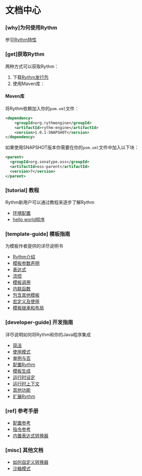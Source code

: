 <h1 data-book="index">文档中心</h1>

### [why]为何使用Rythm

参见[Rythm特性](feature.md)

### [get]获取Rythm

两种方式可以获取Rythm：

1. 下载[Rythm发行包](@_play.configuration.get("dist.url"))
1. 使用Maven库：


#### Maven库

将Rythm依赖加入你的`pom.xml`文件：

```xml
<dependency>
    <groupId>org.rythmengine</groupId>
    <artifactId>rythm-engine</artifactId>
    <version>1.0.1-SNAPSHOT</version>
</dependency>
```
    
如果使用SNAPSHOT版本你需要在你的`pom.xml`文件中加入以下块：

```xml
<parent>
  <groupId>org.sonatype.oss</groupId>
  <artifactId>oss-parent</artifactId>
  <version>7</version>
</parent>
```
    
### [tutorial] 教程

Rythm新用户可以通过教程来逐步了解Rythm

<ul>
<li><a href="tutorial.md#env">环境配置</a></li>
<li><a href="tutorial.md#hello">hello world程序</a></li>
</ul>


### [template-guide] 模板指南

为模板作者提供的详尽说明书

* [Rythm介绍](template_guide.md#introduction)
* [模板参数声明](template_guide.md#argument)
* [表达式](template_guide.md#expression)
* [流控](template_guide.md#flow-control)
* [模板调用](template_guide.md#invoke_template)
* [内联函数](template_guide.md#inline_tag)
* [包含其他模板](template_guide.md#include)
* [宏定义及使用](template_guide.md#macro)
* [模板继承和布局](template_guide.md#inheritance)

### [developer-guide] 开发指南

详尽说明如何将Rythm和你的Java程序集成

* [简洁](developer_guide.md#introduction)
* [使用模式](developer_guide.md#pattern)
* [单例与否](developer_guide.md#singleton_or_not)
* [配置Rythm](developer_guide.md#Configuration)
* [模板生成](developer_guide.md#render)
* [运行时设定](developer_guide.md#render_setting)
* [运行时上下文](developer_guide.md#render_context)
* [其他功能](developer_guide.md#miscs)
* [扩展Rythm](developer_guide.md#extension)

### [ref] 参考手册

* [配置参考](configuration.md)
* [指令参考](directive.md)
* [内置表达式转换器](builtin_transformer.md)

### [misc] 其他文档

* [如何自定义转换器](user_defined_transformer.md)
* [沙箱模式](sandbox.md)
